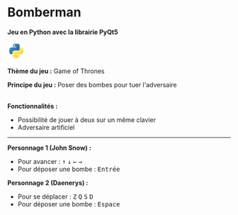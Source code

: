 # Bomberman
**Jeu en Python avec la librairie PyQt5**



<a href="https://www.python.org" target="_blank"> <img src="https://raw.githubusercontent.com/devicons/devicon/master/icons/python/python-original.svg" alt="python" width="40" height="40"/> </a> 


**Thème du jeu :** Game of Thrones
  
**Principe du jeu :** Poser des bombes pour tuer l'adversaire
<br>
<br>   

**Fonctionnalités :**
- Possibilité de jouer à deux sur un même clavier
- Adversaire artificiel

<hr>
  
  
**Personnage 1 (John Snow) :**
* Pour avancer : <kbd>↑</kbd> <kbd>↓</kbd> <kbd>←</kbd> <kbd>→</kbd>
* Pour déposer une bombe : <kbd>Entrée</kbd>

**Personnage 2 (Daenerys)  :**
* Pour se déplacer : <kbd>Z</kbd> <kbd>Q</kbd> <kbd>S</kbd> <kbd>D</kbd>
* Pour déposer une bombe : <kbd>Espace</kbd>
